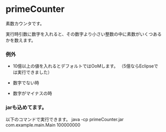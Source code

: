 primeCounter
============

素数カウンタです。

実行時引数に数字を入れると、その数字より小さい整数の中に素数がいくつあるかを数えます。


### 例外
- 10億以上の値を入れるとデフォルトではOoMします。
（5億ならEclipseでは実行できました）

- 数字でない時

- 数字がマイナスの時

### jarも込めてます。

以下のコマンドで実行できます。
java -cp primeCounter.jar com.example.main.Main 100000000

